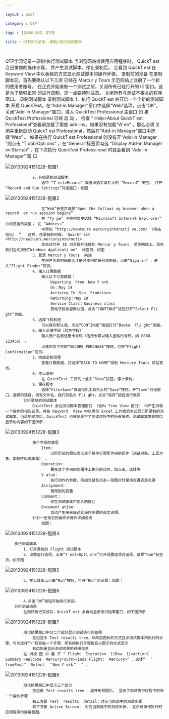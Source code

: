```yaml
---

layout : post

category : QTP

tags : [自动化测试，QTP]

title : QTP学习记录--录制/执行测试脚本

---
```



QTP学习记录--录制/执行测试脚本
    当浏览网站或使用应用程序时，
QuickT est 会纪录你的操作步骤，
并产生测试脚本。停止录制后，
会看到 QuickT est 在 Keyword View 
中以表格的方式显示测试脚本的操作步骤。
        录制前的准备
            在录制脚本前，首先要确认以下几项
            已经在 Mercur y Tours 示范网站上注册了一个新的使用者账号。
            在正式开始录制一个测试之前，关闭所有已经打开的 IE 窗口。这是为了能够正常 的进行录制，这一点要特别注意。
            关闭所有与测试不相关的程序窗口。
        录制测试脚本
            录制测试脚本
                1．执行 QuickT est 并开启一个全新的测试脚本
                    开启 QuickTest，在“Add-in Manager”窗口中选择“Web”选项，点击“OK”，关闭“Add-in Manager”窗口，进入 QuickTest Professional  主窗口
                    如 果 QuickTest  Professional  已经 启 动 ， 检查 “ Help>About  QuickT est  Professional”查看前加载了那些 add-ins。如果没有加载“W eb” ，那么必须 关闭并重新启动 QuickT est   Professional，然后在“Add-in  Manager”窗口中选 择“Web” 。
                    如果在执行 QuickT est  Professional 时没有开“Add-in  Manager ”则点击 “T ool>Opti ons” ，在“General”标签页勾选  “Display  Add-in  Manager  on  Startup” ，在下次执行 QuickTest Professi onal  时就会看到 “Add-in Manager” 窗 口

![](http://pic.yupoo.com/charisma999_v/DbzYkmeA/medium.jpg "20130924151228-配置1")

                2．开始录制测试脚本
                    选中 “T est>Record” 或者点选工具栏上的 “Record” 按钮。 打开 “Record and Run Settings”对话窗口：如图

![](http://pic.yupoo.com/charisma999_v/DbzYkCDh/medium.jpg "20130924151228-配置2")

                    在“Web”标签页选择“Open the followi ng browser when a record  or run session begins”
                    在 “Ty pe” 下拉列表中选择 “Microsoft Internet Expl orer” 为浏览器的类型； 在 “Address”
                    中添加 “http://newtours.mercuryinteracti ve.com/ （网站地址） ”   这样，在录制的时候， QuickT est <http://newtours.mercuryinteracti>
                    会自动打开 IE 浏览器并连接到 Mercur y Tours  范例网站上。现在我们在切换到“Windows Applicati on”  标签页，如图
                3．登录 Mercur y Tours  网站
                    在用户名和密码输入注册时使用的账号和密码，点击“Sign-in” ，进入“Flight Finder”网页。
                4．输入订票数据
                    输入以下订票数据：
                        Departing  From：New Y ork
                        On：May 14
                        Arriving In：San  Francisco
                        Returning：May 28
                        Service Class：Business class
                        其他字段保留默认值，点击“CONTINUE”按钮打开“Select Fli ght”页面。
                5．选择飞机航班
                    可以保存默认值，点击“CONTINUE”按钮打开“Booka  Fli ght”页面。
                6．输入必填字段（红色字段）
                    输入用户名和信用卡号码（信用卡可以输入虚构的号码，如 8888-123456） 。
                    点击网页下方的“SECURE PURCHASE”按钮，打开“Flight Confirmation”网页。
                7．完成定制流程
                    查看订票数据，并选择“BACK TO HOME”回到 Mercury Tours 网站首页。
                8．停止录制
                    在 QuickTest 工具列上点击“Stop”按钮，停止录制。
                9．保存脚本
                    选择“File>Save”或者电机工具栏上的“Save”按钮，开“Save”对话窗口。选择的路径，填写文件名，我们取名为 Fli ght。点击“保存”按钮进行保存
            分析录制的测试脚本
                QuickTest 会在测试脚本管理窗口 （也叫 Tree View 窗口） 中产生对每一个操作的相应记录。并在 Keyword  View 中以类似 Excel 工作表的方式显示所录制的测试脚本。当录制结束后，QuickTest 也就记录下了测试过程中的所有操作。测试脚本管理窗口显示的内容如下图所示：

![](http://pic.yupoo.com/charisma999_v/DbzYkVox/medium.jpg "20130924151228-配置3")

                每个字段的意思
                    Item：
                        以阶层式的图标表示这个操作步骤所作用的组件（测试对象、工具对象、函数呼叫或脚本） 。
                    Operation：
                        要在这个作用到的组件上执行的动作，如点击、选择等
                    V alue：
                        执行动作的参数，例如当鼠标点击一张图片时是用左键还是右键
                    Assignment：
                        使用到的变量
                    Comment：
                        你在测试脚本中加入的批注
                    Document ation：
                        自动产生用来描述此操作步骤的英文说明。
                针对一些常见的操作步骤作详细说明
                    如图：

![](http://pic.yupoo.com/charisma999_v/DbzXXURb/medium.jpg "20130924151228-配置4")

        执行测试脚本
            1．打开录制的 Flight 测试脚本
            2．设置运行选项。点击“T ool>Opti ons”打开设置选项对话框，选择“Run”标签页，如下图：

![](http://pic.yupoo.com/charisma999_v/DbzXYdcN/medium.jpg "20130924151228-配置5")

            3．在工具条上点击“Run”按钮，打开“Run”对话框：如图：

![](http://pic.yupoo.com/charisma999_v/DbzYm4Xy/medium.jpg "20130924151228-配置6")

            4.点击“OK”按钮开始执行测试。
        分析测试结果
            在测试执行完成后，QuickT est 会自动显示测试结果窗口，如下图所示

![](http://pic.yupoo.com/charisma999_v/DbzYmVxY/medium.jpg "20130924151228-配置7")

            测试结果窗口中分二个部分显示测试执行的结果
                左边显示 Test results tree，以阶层图标的方式显示测试脚本所执行的步骤。可以选择“+”检查每一个步骤，所有的执行步骤都会以图示的方式显示
                右边则是显示测试结果的详细信息
            在 树视 图 中 展 开 “ Flight  Iteration  1(Row  1)>Action1  Summary >Welcome  MercuryTours>Finda Flight:  Mercury>” ，选择“  ＂fromPost＂：Select  ＂New Y ork＂  ” 。

![](http://pic.yupoo.com/charisma999_v/DbzYjtME/medium.jpg "20130924151228-配置8")

            测试结果窗口中显示三个部分
                左边是 Test results tree： 展开树视图后， 显示了测试执行过程中的每一个操作步骤
                右上方是 Test  results  detail：对应当前选中的测试步骤
                右下方是 Active Screen： 对应当前选中的测试步骤， 显示该操作执行时应用程序的屏幕截图。
